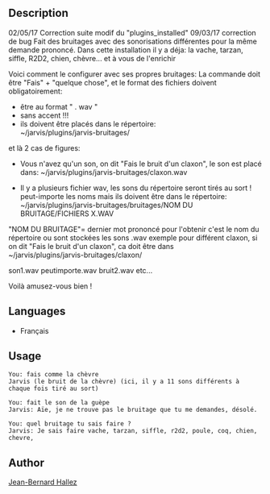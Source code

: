 <!---
IMPORTANT
=========
This README.md is displayed in the WebStore as well as within Jarvis app
Please do not change the structure of this file
Fill-in Description, Usage & Author sections
Make sure to rename the [en] folder into the language code your plugin is written in (ex: fr, es, de, it...)
For multi-language plugin:
- clone the language directory and translate commands/functions.sh
- optionally write the Description / Usage sections in several languages
-->

## Description
02/05/17 Correction suite modif du "plugins_installed"
09/03/17 correction de bug
Fait des bruitages avec des sonorisations différentes pour la même demande prononcé.
Dans cette installation il y a déja:  la vache, tarzan, siffle, R2D2, chien, chèvre... et à vous de l'enrichir

Voici comment le configurer avec ses propres bruitages:
La commande doit être "Fais" + "quelque chose", et le format des fichiers doivent obligatoirement:

- être au format " . wav "
- sans accent !!!
- ils doivent être placés dans le répertoire:         
~/jarvis/plugins/jarvis-bruitages/

et là 2 cas de figures:

* Vous n'avez qu'un son, on dit "Fais le bruit d'un claxon", le son est placé dans:
~/jarvis/plugins/jarvis-bruitages/claxon.wav

* Il y a plusieurs fichier wav, les sons du répertoire seront tirés au sort ! 
peut-importe les noms mais ils doivent être dans le répertoire:
~/jarvis/plugins/jarvis-bruitages/bruitages/NOM DU BRUITAGE/FICHIERS X.WAV

"NOM DU BRUITAGE"= dernier mot prononcé pour l'obtenir c'est le nom du répertoire ou sont stockées les sons .wav
exemple pour différent claxon, si on dit "Fais le bruit d'un claxon", ca  doit être dans       
~/jarvis/plugins/jarvis-bruitages/claxon/

son1.wav
peutimporte.wav
bruit2.wav
etc...

Voilà amusez-vous bien !

## Languages

* Français


## Usage
```
You: fais comme la chèvre
Jarvis (le bruit de la chèvre) (ici, il y a 11 sons différents à chaque fois tiré au sort)

You: fait le son de la guèpe
Jarvis: Aïe, je ne trouve pas le bruitage que tu me demandes, désolé.

You: quel bruitage tu sais faire ?
Jarvis: Je sais faire vache, tarzan, siffle, r2d2, poule, coq, chien, chevre,

```

## Author
[Jean-Bernard Hallez](https://github.com/Jean-Bernard-Hallez/jarvis-bruitages)

